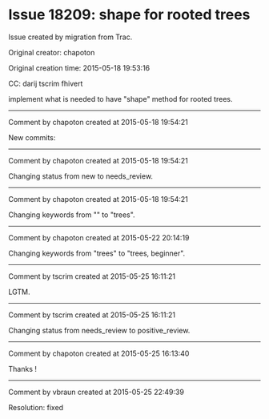 # Issue 18209: shape for rooted trees

Issue created by migration from Trac.

Original creator: chapoton

Original creation time: 2015-05-18 19:53:16

CC:  darij tscrim fhivert

implement what is needed to have "shape" method for rooted trees.


---

Comment by chapoton created at 2015-05-18 19:54:21

New commits:


---

Comment by chapoton created at 2015-05-18 19:54:21

Changing status from new to needs_review.


---

Comment by chapoton created at 2015-05-18 19:54:21

Changing keywords from "" to "trees".


---

Comment by chapoton created at 2015-05-22 20:14:19

Changing keywords from "trees" to "trees, beginner".


---

Comment by tscrim created at 2015-05-25 16:11:21

LGTM.


---

Comment by tscrim created at 2015-05-25 16:11:21

Changing status from needs_review to positive_review.


---

Comment by chapoton created at 2015-05-25 16:13:40

Thanks !


---

Comment by vbraun created at 2015-05-25 22:49:39

Resolution: fixed
